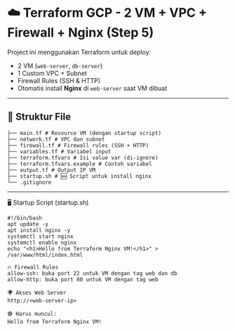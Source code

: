 # ☁️ Terraform GCP - 2 VM + VPC + Firewall + Nginx (Step 5)

Project ini menggunakan Terraform untuk deploy:

- 2 VM (`web-server`, `db-server`)
- 1 Custom VPC + Subnet
- Firewall Rules (SSH & HTTP)
- Otomatis install **Nginx** di `web-server` saat VM dibuat

---

## 📁 Struktur File

```hcl
├── main.tf # Resource VM (dengan startup script)
├── network.tf # VPC dan subnet
├── firewall.tf # Firewall rules (SSH + HTTP)
├── variables.tf # Variabel input
├── terraform.tfvars # Isi value var (di-ignore)
├── terraform.tfvars.example # Contoh variabel
├── output.tf # Output IP VM
├── startup.sh # 🆕 Script untuk install nginx
└── .gitignore
```
---

🖥️ Startup Script (startup.sh)
```hcl
#!/bin/bash
apt update -y
apt install nginx -y
systemctl start nginx
systemctl enable nginx
echo "<h1>Hello from Terraform Nginx VM!</h1>" > /var/www/html/index.html

🔥 Firewall Rules
allow-ssh: buka port 22 untuk VM dengan tag web dan db
allow-http: buka port 80 untuk VM dengan tag web

🌍 Akses Web Server
http://<web-server-ip>

🟢 Harus muncul:
Hello from Terraform Nginx VM!
```
